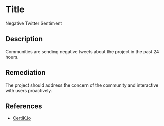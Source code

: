 # Title 
Negative Twitter Sentiment

## Description 
Communities are sending negative tweets about the project in the past 24 hours.

## Remediation
The project should address the concern of the community and interactive with users proactively.

## References 
* [CertiK.io](https://certik.io)
